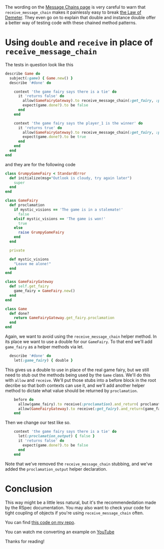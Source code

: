 The wording on the [Message Chains
page](https://relishapp.com/rspec/rspec-mocks/v/3-9/docs/working-with-legacy-code/message-chains) is very careful to
warn that `receive_message_chain` makes it painlessly easy to break [the Law of
Demeter](https://en.wikipedia.org/wiki/Law_of_Demeter). They even go on to explain that double and instance double offer
a better way of testing code with these chained method patterns.

# Using `double` and `receive` in place of `receive_message_chain`

The tests in question look like this

```ruby
describe Game do
  subject(:game) { Game.new() }
  describe '#done' do

    context 'the game fairy says there is a tie' do
      it 'returns false' do
        allow(GameFairyGateway).to receive_message_chain(:get_fairy, :proclamation) { false }
        expect(game.done?).to be false
      end
    end

    context 'the game fairy says the player_1 is the winner' do
      it 'returns true' do
        allow(GameFairyGateway).to receive_message_chain(:get_fairy, :proclamation) { true }
        expect(game.done?).to be true
      end
    end
  end
end
```

and they are for the following code

```ruby
class GrumpyGameFairy < StandardError
  def initialize(msg="Outlook is cloudy, try again later")
    super
  end
end

class GameFairy
  def proclamation
    if mystic_visions == 'The game is in a stalemate!'
      false
    elsif mystic_visions == 'The game is won!'
      true
    else
      raise GrumpyGameFairy
    end
  end

  private

  def mystic_visions
    "Leave me alone!"
  end
end

class GameFairyGateway
  def self.get_fairy
    game_fairy = GameFairy.new()
  end
end

class Game
  def done?
    return GameFairyGateway.get_fairy.proclamation
  end
end
```

Again, we want to avoid using the `receive_message_chain` helper method. In its place we want to use a double for our
`GameFairy`. To that end we'll add `game_fairy` as a helper methods via let.

```ruby
  describe '#done' do
    let(:game_fairy) { double }
```

This gives us a double to use in place of the real game fairy, but we still need to stub out the methods being used by
the `Game` class. We'll do this with `allow` and `receive`. We'll put those stubs into a before block in the root
decribe so that both contexts can use it, and we'll add another helper method to dictate what value should be returned
by `proclamation`.

```ruby
    before do
      allow(game_fairy).to receive(:proclamation).and_return( proclamation_output )
      allow(GameFairyGateway).to receive(:get_fairy).and_return(game_fairy)
    end
```

Then we change our test like so.

```ruby
    context 'the game fairy says there is a tie' do
      let(:proclamation_output) { false }
      it 'returns false' do
        expect(game.done?).to be false
      end
    end
```

Note that we've removed the `receive_message_chain` stubbing, and we've added the `proclamation_output` helper
declaration.

# Conclusion

This way might be a little less natural, but it's the recommendedation made by the RSpec documentation. You may also
want to check your code for tight coupling of objects if you're using `receive_message_chain` often.

You can find
[this code on my repo](https://github.com/danclark5/alternatives_to_receiving_message_chains).

You can watch me converting an example on [YouTube](https://youtu.be/NNkax9g9GSs)

Thanks for reading!
